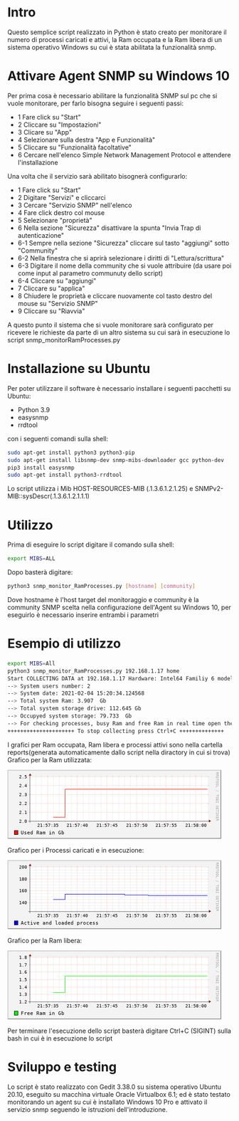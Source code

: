 # Intro

Questo semplice script realizzato in Python è stato creato per monitorare il numero di processi caricati e attivi, la Ram occupata e la Ram libera di un sistema operativo Windows su cui è stata abilitata la funzionalità snmp.

# Attivare Agent SNMP su Windows 10
Per prima cosa è necessario abilitare la funzionalità SNMP sul pc che si vuole monitorare, per farlo bisogna seguire i seguenti passi:
- 1 Fare click su "Start"
- 2 Cliccare su "Impostazioni"
- 3 Clicare su "App"
- 4 Selezionare sulla destra "App e Funzionalità"
- 5 Cliccare su "Funzionalità facoltative"
- 6 Cercare nell'elenco Simple Network Management Protocol e attendere l'installazione

Una volta che il servizio sarà abilitato bisognerà configurarlo:

- 1 Fare click su "Start"
- 2 Digitare "Servizi" e cliccarci
- 3 Cercare "Servizio SNMP" nell'elenco
- 4 Fare click destro col mouse
- 5 Selezionare "proprietà"
- 6 Nella sezione "Sicurezza" disattivare la spunta "Invia Trap di autenticazione"
- 6-1 Sempre nella sezione "Sicurezza" cliccare sul tasto "aggiungi" sotto "Community" 
- 6-2 Nella finestra che si aprirà selezionare i diritti di "Lettura/scrittura"
- 6-3 Digitare il nome della community che si vuole attribuire (da usare poi come input al parametro communuty dello script)
- 6-4 Cliccare su "aggiungi"
- 7 Cliccare su "applica"
- 8 Chiudere le proprietà e cliccare nuovamente col tasto destro del mouse su "Servizio SNMP"
- 9 Cliccare su "Riavvia"

A questo punto il sistema che si vuole monitorare sarà configurato per ricevere le richieste da parte di un altro sistema su cui sarà in esecuzione lo script snmp_monitorRamProcesses.py

# Installazione su Ubuntu
Per poter utilizzare il software è necessario installare i seguenti pacchetti su Ubuntu:
- Python 3.9
- easysnmp
- rrdtool

con i seguenti comandi sulla shell:

```bash
sudo apt-get install python3 python3-pip
sudo apt-get install libsnmp-dev snmp-mibs-downloader gcc python-dev
pip3 install easysnmp
sudo apt-get install python3-rrdtool
```
Lo script utilizza i Mib HOST-RESOURCES-MIB (.1.3.6.1.2.1.25) e SNMPv2-MIB::sysDescr(.1.3.6.1.2.1.1.1)

# Utilizzo
Prima di eseguire lo script digitare il comando sulla shell:
```bash
export MIBS=ALL
```
Dopo basterà digitare:
```bash
python3 snmp_monitor_RamProcesses.py [hostname] [community]
```
Dove hostname è l'host target del monitoraggio e community è la community SNMP scelta nella configurazione dell'Agent su Windows 10, per eseguirlo è necessario inserire entrambi i parametri

# Esempio di utilizzo
```bash
export MIBS=All
python3 snmp_monitor_RamProcesses.py 192.168.1.17 home
Start COLLECTING DATA at 192.168.1.17 Hardware: Intel64 Familiy 6 model......
--> System users number: 2
--> System date: 2021-02-04 15:20:34.124568
--> Total system Ram: 3.907  Gb
--> Total system storage drive: 112.645 Gb
--> Occupyed system storage: 79.733  Gb
--> For checking processes, busy Ram and free Ram in real time open the .png files whit associated names in reports/
+++++++++++++++++++++ To stop collecting press Ctrl+C ++++++++++++++
```
I grafici per Ram occupata, Ram libera e processi attivi sono nella cartella reports(generata automaticamente dallo script nella diractory in cui si trova)
Grafico per la Ram utilizzata:

![alt text](https://github.com/irfanto05/Fantozzi/blob/main/ram_graph.png)

Grafico per i Processi caricati e in esecuzione:

![alt text](https://github.com/irfanto05/Fantozzi/blob/main/process_graph.png)

Grafico per la Ram libera:

![alt text](https://github.com/irfanto05/Fantozzi/blob/main/freeRam_graph.png)

Per terminare l'esecuzione dello script basterà digitare Ctrl+C (SIGINT) sulla bash in cui è in esecuzione lo script

# Sviluppo e testing
Lo script è stato realizzato con Gedit 3.38.0 su sistema operativo Ubuntu 20.10, eseguito su macchina virtuale Oracle Virtualbox 6.1;  ed è stato testato monitorando un agent su cui è installato Windows 10 Pro e attivato il servizio snmp seguendo le istruzioni dell'introduzione.
